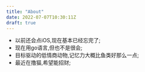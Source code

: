 ```yaml
---
title: "About"
date: 2022-07-07T10:30:11Z
draft: true
---
```


* 以前还会点iOS,现在基本已经忘完了;
* 现在用go语言,但也不是很会;
* 目标驱动的低情商动物,记忆力大概比鱼类好那么一点;
* 最近在撸猫,希望能招财;

